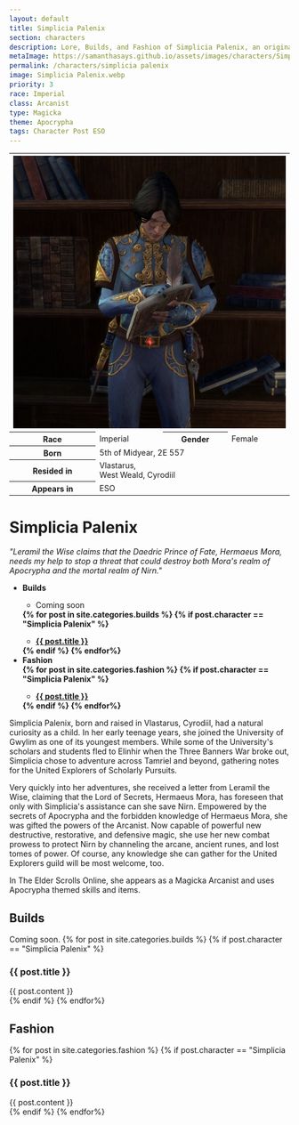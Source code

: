 ```yaml
---
layout: default
title: Simplicia Palenix
section: characters
description: Lore, Builds, and Fashion of Simplicia Palenix, an original character by Samantha Says that apprears as a Magicka Arcanist in The Elder Scrolls Online.
metaImage: https://samanthasays.github.io/assets/images/characters/Simplicia Palenix.webp
permalink: /characters/simplicia palenix
image: Simplicia Palenix.webp
priority: 3
race: Imperial
class: Arcanist
type: Magicka
theme: Apocrypha
tags: Character Post ESO
---
```


<table class="character">
    <tr>
        <th colspan="4">
            <img style="max-width: 100%; max-height: 100%" src="/assets/images/characters/Simplicia Palenix.webp" alt="Simplicia Palenix">
        </th>
    </tr><tr>
        <th>Race</th>
        <td>Imperial</td>
        <th>Gender</th>
        <td>Female</td>
    </tr><tr>
        <th>Born</th>
        <td colspan="3">5th of Midyear, 2E 557</td>
    </tr><tr>
        <th>Resided in</th>
        <td colspan="3">Vlastarus,<br>West Weald, Cyrodiil</td>
    </tr><tr>
        <th>Appears in</th>
        <td colspan="3">ESO</td>
    </tr>
</table>

<h1>Simplicia Palenix</h1>
<p style="font-style: italic">"Leramil the Wise claims that the Daedric Prince of Fate, Hermaeus Mora, needs my help to stop a threat that could destroy both Mora's realm of Apocrypha and the mortal realm of Nirn."</p>

<ul style="font-weight: bold">
<li>Builds</li>
<ul>
    <li style="font-weight: normal">Coming soon</li>
</ul>
{% for post in site.categories.builds %}
{% if post.character == "Simplicia Palenix" %}
<ul>
    <li><a href="#{{ post.title }}">{{ post.title }}</a></li>
</ul>
{% endif %}
{% endfor%}
<li>Fashion</li>
{% for post in site.categories.fashion %}
{% if post.character == "Simplicia Palenix" %}
<ul>
    <li><a href="#{{ post.title }}">{{ post.title }}</a></li>
</ul>
{% endif %}
{% endfor%}
</ul>

Simplicia Palenix, born and raised in Vlastarus, Cyrodiil, had a natural curiosity as a child. In her early teenage years, she joined the University of Gwylim as one of its youngest members. While some of the University's scholars and students fled to Elinhir when the Three Banners War broke out, Simplicia chose to adventure across Tamriel and beyond, gathering notes for the United Explorers of Scholarly Pursuits.

Very quickly into her adventures, she received a letter from Leramil the Wise, claiming that the Lord of Secrets, Hermaeus Mora, has foreseen that only with Simplicia's assistance can she save Nirn. Empowered by the secrets of Apocrypha and the forbidden knowledge of Hermaeus Mora, she was gifted the powers of the Arcanist. Now capable of powerful new destructive, restorative, and defensive magic, she use her new combat prowess to protect Nirn by channeling the arcane, ancient runes, and lost tomes of power. Of course, any knowledge she can gather for the United Explorers guild will be most welcome, too.

In The Elder Scrolls Online, she appears as a Magicka Arcanist and uses Apocrypha themed skills and items.

<h2 class="builds" id="builds">Builds</h2>
Coming soon.
{% for post in site.categories.builds %}
{% if post.character == "Simplicia Palenix" %}
<h3 id="{{ post.title }}">{{ post.title }}</h3>
<div class="buildContainer">
    {{ post.content }}
</div>
{% endif %}
{% endfor%}

<h2 class="fashion" id="fashion">Fashion</h2>
{% for post in site.categories.fashion %}
{% if post.character == "Simplicia Palenix" %}
<h3 id="{{ post.title }}">{{ post.title }}</h3>
<div class="fashionContainer">
    {{ post.content }}
</div>
{% endif %}
{% endfor%}